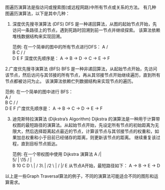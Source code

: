 

图遍历演算法是指访问或搜索图(或远程网路)中所有节点或关系的方法。 有几种图遍历演算法，以下是其中几种：

1. 深度优先搜寻演算法 (DFS)
   DFS 是一种递回算法，从图的起始节点开始，先访问一条路径上的节点，遇到死路时回溯到前一节点并继续探索。 该算法依赖堆栈数据结构来实现回溯。

   范例: 在一个简单的图中的所有节点进行DFS：
                    A
                   / \
                  B   C
                 /   / \
                D   E   F
   深度优先顺序是： A -> B -> D -> C -> E -> F

2.广度优先搜寻演算法 (BFS)
   BFS 是一种非递回算法，从起始节点开始，先访问该节点，然后访问与其邻接的所有节点，再从其邻接节点开始继续遍历，直到所有节点都被访问为止。 该演算法依赖伫列数据结构来实现节点的遍历。

   范例: 在一个简单的图中进行 BFS：               
                    A
                   / \
                  B   C
                 /   / \
                D   E   F
   广度优先顺序是： A -> B -> C -> D -> E -> F

3. 迪克斯特拉演算法 (Dijkstra’s Algorithm)
   Dijkstra 的演算法是一种用于计算带权图的最短路径的演算法。从起始节点开始，先设定所有节点的初始距离为无限大，然后选择距离起点最近的节点，计算该节点与其邻接节点的权重和，如果加总权重和小于目前已经储存的距离，则更新该节点的距离。 继续重复该过程，直到目标节点抵达。

   范例: 在一个带权图中使用 Dijkstra 演算法
               A
              /|\
            5/ | \15
            /  |  \
           B  10 C  D
           \   |   /
          3\  |  /2
            \ | /
             \|/
              E 
   从节点A开始，最短路径如下： A -> B -> E -> D

以上是一些Graph Traversal算法的例子，不同的演算法可能适合不同的图形和运算需求。